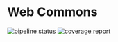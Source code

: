 # Web Commons

[![pipeline status](http://repository.dimas-maryanto.com/products/plugins/web-commons/badges/master/pipeline.svg)](http://repository.dimas-maryanto.com/products/plugins/web-commons/commits/master) [![coverage report](http://repository.dimas-maryanto.com/products/plugins/web-commons/badges/master/coverage.svg)](http://repository.dimas-maryanto.com/products/plugins/web-commons/commits/master)

